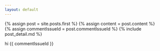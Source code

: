 ```yaml
---
layout: default
---
```


<div class="blog-index">  
  {% assign post = site.posts.first %}
  {% assign content = post.content %}
  {% assign commentIssueId = post.commentIssueId %}
  {% include post_detail.md %}
</div>

hi {{ commentIssueId }}